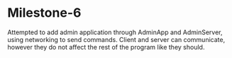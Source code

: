# Milestone-6
Attempted to add admin application through AdminApp and AdminServer, using networking to send commands. Client and server can communicate, however they do not affect the rest of the program like they should. 
